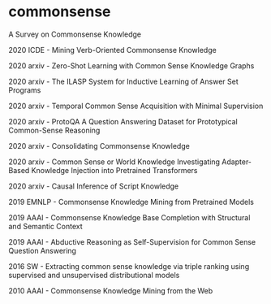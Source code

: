 # commonsense
A Survey on Commonsense Knowledge 

2020 ICDE - Mining Verb-Oriented Commonsense Knowledge

2020 arxiv - Zero-Shot Learning with Common Sense Knowledge Graphs

2020 arxiv - The ILASP System for Inductive Learning of Answer Set Programs

2020 arxiv - Temporal Common Sense Acquisition with Minimal Supervision

2020 arxiv - ProtoQA A Question Answering Dataset for Prototypical Common-Sense Reasoning

2020 arxiv - Consolidating Commonsense Knowledge

2020 arxiv - Common Sense or World Knowledge Investigating Adapter-Based Knowledge Injection into Pretrained Transformers

2020 arxiv - Causal Inference of Script Knowledge


2019 EMNLP - Commonsense Knowledge Mining from Pretrained Models

2019 AAAI - Commonsense Knowledge Base Completion with Structural and Semantic Context

2019 AAAI - Abductive Reasoning as Self-Supervision for Common Sense Question Answering


2016 SW - Extracting common sense knowledge via triple ranking using supervised and unsupervised distributional models


2010 AAAI - Commonsense Knowledge Mining from the Web

